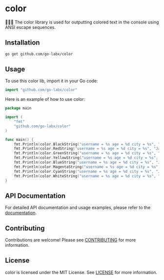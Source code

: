 # color

🌈🌈🌈 The color library is used for outputting colored text in the console using ANSI escape sequences.

## Installation

```bash
go get github.com/go-labx/color
```

## Usage

To use this color lib, import it in your Go code:

```go
import "github.com/go-labx/color"
```

Here is an example of how to use color:

```go
package main

import (
	"fmt"
	"github.com/go-labx/color"
)

func main() {
	fmt.Println(color.BlackString("username = %s age = %d city = %s", "Jack", 20, "Hangzhou"))
	fmt.Println(color.RedString("username = %s age = %d city = %s", "Jack", 20, "Hangzhou"))
	fmt.Println(color.GreenString("username = %s age = %d city = %s", "Jack", 20, "Hangzhou"))
	fmt.Println(color.YellowString("username = %s age = %d city = %s", "Jack", 20, "Hangzhou"))
	fmt.Println(color.BlueString("username = %s age = %d city = %s", "Jack", 20, "Hangzhou"))
	fmt.Println(color.MagentaString("username = %s age = %d city = %s", "Jack", 20, "Hangzhou"))
	fmt.Println(color.CyanString("username = %s age = %d city = %s", "Jack", 20, "Hangzhou"))
	fmt.Println(color.WhiteString("username = %s age = %d city = %s", "Jack", 20, "Hangzhou"))
}
```

## API Documentation

For detailed API documentation and usage examples, please refer to the [documentation](https://pkg.go.dev/github.com/go-labx/color).

## Contributing

Contributions are welcome! Please see [CONTRIBUTING](./CONTRIBUTING.md) for more information.

## License

color is licensed under the MIT License. See [LICENSE](./LICENSE) for more information.
